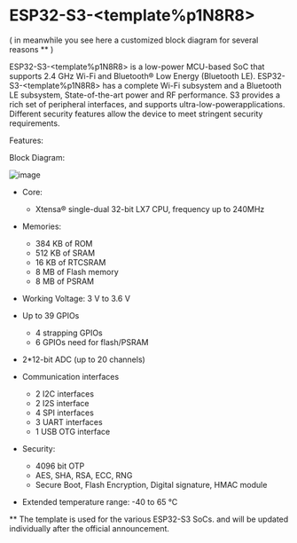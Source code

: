# ESP32-S3-<template%p1N8R8> 
( in meanwhile you see here a customized block diagram for several reasons ** )   

ESP32-S3-<template%p1N8R8> is a low-power MCU-based SoC that supports 2.4 GHz Wi-Fi and Bluetooth® Low Energy (Bluetooth LE).
ESP32-S3-<template%p1N8R8> has a complete Wi-Fi subsystem and a Bluetooth LE subsystem, State-of-the-art power and RF performance.
S3 provides a rich set of peripheral interfaces, and supports ultra-low-powerapplications.
Different security features allow the device to meet stringent security requirements.

Features:

Block Diagram:

![image](https://github.com/ESP32DE/Boot-Linux-ESP32S3-Playground/assets/16070445/0b7e2a36-53fb-42b2-87ba-f162d2bd3642)


- Core: 
  - Xtensa® single-dual 32-bit LX7 CPU, frequency up to 240MHz

- Memories:
  - 384 KB of ROM
  - 512 KB of SRAM
  - 16 KB of RTCSRAM
  - 8 MB of Flash memory
  - 8 MB of PSRAM

- Working Voltage: 3 V to 3.6 V

- Up to 39 GPIOs
  - 4 strapping GPIOs
  - 6 GPIOs need for flash/PSRAM

- 2*12-bit ADC (up to 20 channels)

- Communication interfaces
  - 2 I2C interfaces
  - 2 I2S interface
  - 4 SPI interfaces
  - 3 UART interfaces
  - 1 USB OTG interface

- Security:
  - 4096 bit OTP
  - AES, SHA, RSA, ECC, RNG
  - Secure Boot, Flash Encryption, Digital signature, HMAC module

- Extended temperature range: -40 to 65 °C





** The template is used for the various ESP32-S3 SoCs. and will be updated individually after the official announcement.
